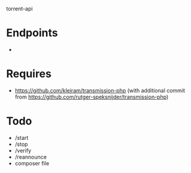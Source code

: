torrent-api

# Endpoints
 -

# Requires
 - https://github.com/kleiram/transmission-php (with additional commit from https://github.com/rutger-speksnijder/transmission-php)

# Todo
 - /start
 - /stop
 - /verify
 - /reannounce
 - composer file
